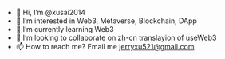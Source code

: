 - 👋 Hi, I’m @xusai2014
- 👀 I’m interested in Web3, Metaverse, Blockchain, DApp
- 🌱 I’m currently learning Web3
- 💞️ I’m looking to collaborate on zh-cn translayion of useWeb3
- 📫 How to reach me? Email me jerryxu521@gmail.com

<!---
xusai2014/xusai2014 is a ✨ special ✨ repository because its `README.md` (this file) appears on your GitHub profile.
You can click the Preview link to take a look at your changes.
--->
